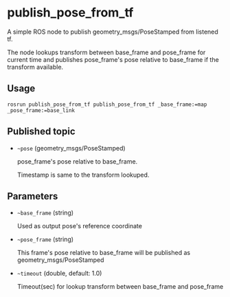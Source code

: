 # publish_pose_from_tf

A simple ROS node to publish geometry_msgs/PoseStamped from listened tf.

The node lookups transform between base_frame and pose_frame for current time 
and publishes pose_frame's pose relative to base_frame if the transform available.

## Usage

```
rosrun publish_pose_from_tf publish_pose_from_tf _base_frame:=map _pose_frame:=base_link
```

## Published topic

* `~pose` (geometry_msgs/PoseStamped)

  pose_frame's pose relative to base_frame.

  Timestamp is same to the transform lookuped.

## Parameters

* `~base_frame` (string)

  Used as output pose's reference coordinate

* `~pose_frame` (string)

  This frame's pose relative to base_frame will be published as geometry_msgs/PoseStamped

* `~timeout` (double, default: 1.0)

  Timeout(sec) for lookup transform between base_frame and pose_frame
